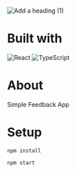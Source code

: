 ![Add a heading (1)](https://user-images.githubusercontent.com/34322685/212459143-6e73ad9e-ea69-4490-8c7d-f3ca1b169ba1.png)

# Built with
 ![React](https://img.shields.io/badge/react-%2320232a.svg?style=for-the-badge&logo=react&logoColor=%2361DAFB)
 ![TypeScript](https://img.shields.io/badge/typescript-%23007ACC.svg?style=for-the-badge&logo=typescript&logoColor=white)

# About
Simple Feedback App

# Setup

`npm install`

`npm start`
